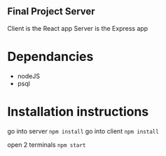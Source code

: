 ## Final Project Server
Client is the React app
Server is the Express app

# Dependancies

- nodeJS
- psql

# Installation instructions

go into server `npm install`
go into client `npm install`

open 2 terminals `npm start`